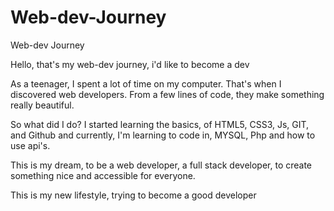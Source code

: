 # Web-dev-Journey
Web-dev Journey

Hello, that's my web-dev journey, i'd like to become a dev

As a teenager, I spent a lot of time on my computer.
That's when I discovered web developers. From a few lines of code, they make something really beautiful.

So what did I do? I started learning the basics, of HTML5, CSS3, Js, GIT, and Github and currently, I'm learning to code in, MYSQL, Php and how to use api's.

This is my dream, to be a web developer, a full stack developer, to create something nice and accessible for everyone.
 
This is my new lifestyle, trying to become a good developer
